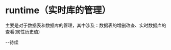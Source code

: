 <!--
 * @Author: your name
 * @Date: 2021-07-18 14:12:48
 * @LastEditTime: 2021-07-18 14:15:21
 * @LastEditors: Please set LastEditors
 * @Description: In User Settings Edit
 * @FilePath: \SolidPollutionItem\tmp\api\home\runtime\runtime_readme.md
-->

# runtime（实时库的管理）

主要是对于数据表和数据库的管理，其中涉及：数据表的增删改查、实时数据库的查看(属性历史值)

--待续
